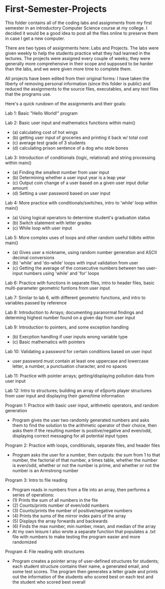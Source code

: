 # First-Semester-Projects

This folder contains all of the coding labs and assignments from my first semester in an introductory Computer Science course at my college. I decided it would be a good idea to post all the files online to preserve them in case I get a new computer.

There are two types of assignments here: Labs and Projects. The labs were given weekly to help the students practice what they had learned in the lectures. The projects were assigned every couple of weeks; they were generally more comprehensive in their scope and supposed to be harder than the labs, and we were given more time to complete them.

All projects have been edited from their original forms: I have taken the liberty of removing personal information (since this folder is public) and reduced the assignments to the source files, executables, and any text files that the programs use.

Here's a quick rundown of the assignments and their goals:

Lab 1: Basic "Hello World!" program

Lab 2: Basic user input and mathematics functions within main()
-   (a) calculating cost of hot wings 
-   (b) getting user input of groceries and printing it back w/ total cost 
-   (c) average test grade of 3 students
-   (d) calculating prison sentence of a dog who stole bones

Lab 3: Introduction of conditionals (logic, relational) and string processing within main()
-   (a) Finding the smallest number from user input
-   (b) Determining whether a user input year is a leap year
-   (c) Output coin change of a user based on a given user input dollar amount
-   (d) Setting a user password based on user input

Lab 4: More practice with conditionals/switches, intro to 'while' loop within main()
-   (a) Using logical operators to determine student's graduation status
-   (b) Switch statement with letter grades
-   (c) While loop with user input

Lab 5: More complex uses of loops and other random useful tidbits within main()
-   (a) Gives user a nickname, using random number generation and ASCII decimal conversions
-   (b) 'while' and 'do-while' loops with input validation from user
-   (c) Getting the average of the consecutive numbers between two user-input numbers using 'while' and 'for' loops

Lab 6: Practice with functions in separate files, intro to header files, basic multi-parameter geometric funtions from user input

Lab 7: Similar to lab 6, with different geometric functions, and intro to variables passed by reference

Lab 8: Introduction to Arrays; documenting paranormal findings and determing highest number found on a given day from user input

Lab 9: Introduction to pointers, and some exception handling
-   (b) Execption handling if user inputs wrong variable type
-   (c) Basic mathematics with pointers

Lab 10: Validating a password for certain conditions based on user input
- user password must contain at least one uppercase and lowercase letter, a number, a punctuation character, and no spaces

Lab 11: Practice with pointer arrays; getting/displaying pollution data from user input

Lab 12: Intro to structures; building an array of eSports player structures from user input and displaying their game/time information

Program 1: Practice with basic user input, arithmetic operators, and random generation
 - Program gives the user two randomly generated numbers and asks them to find the solution to the arithmetic operator of their choice, then asks them if the          resulting number is positive/negative and even/odd, displaying correct messaging for all potential input types

Program 2: Practice with loops, conditionals, separate files, and header files
 - Program asks the user for a number, then outputs: the sum from 1 to that number, the factorial of that number, a times table, whether the number is even/odd, whether or not the number is prime, and whether or not the number is an Armstrong number

Program 3: Intro to file reading
 - Program reads in numbers from a file into an array, then performs a series of operations:
 - (1) Prints the sum of all numbers in the file
 - (2) Counts/prints number of even/odd numbers
 - (3) Counts/prints the number of positive/negative numbers
 - (4) Prints the sums of the mirror index pairs of the array
 - (5) Displays the array forwards and backwards
 - (6) Finds the max number, min number, mean, and median of the array
 - At my own leisure I also wrote a separate function that populates a .txt file with numbers to make testing the program easier and more randomized 

Program 4: File reading with structures
- Program creates a pointer array of user-defined structures for students; each student structure contains their name, a generated email, and some test scores. The program then generates a letter grade and prints out the information of the students who scored best on each test and the student who scored best overall
